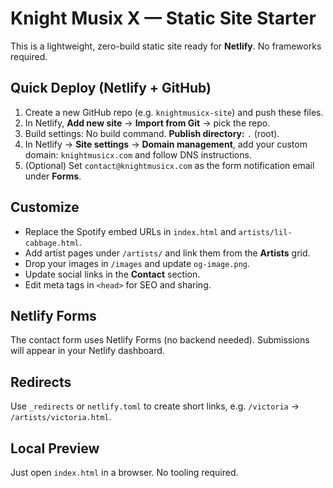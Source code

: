 # Knight Musix X — Static Site Starter

This is a lightweight, zero-build static site ready for **Netlify**. No frameworks required.

## Quick Deploy (Netlify + GitHub)
1. Create a new GitHub repo (e.g. `knightmusicx-site`) and push these files.
2. In Netlify, **Add new site** → **Import from Git** → pick the repo.
3. Build settings: No build command. **Publish directory:** `.` (root).
4. In Netlify → **Site settings** → **Domain management**, add your custom domain: `knightmusicx.com` and follow DNS instructions.
5. (Optional) Set `contact@knightmusicx.com` as the form notification email under **Forms**.

## Customize
- Replace the Spotify embed URLs in `index.html` and `artists/lil-cabbage.html`.
- Add artist pages under `/artists/` and link them from the **Artists** grid.
- Drop your images in `/images` and update `og-image.png`.
- Update social links in the **Contact** section.
- Edit meta tags in `<head>` for SEO and sharing.

## Netlify Forms
The contact form uses Netlify Forms (no backend needed). Submissions will appear in your Netlify dashboard.

## Redirects
Use `_redirects` or `netlify.toml` to create short links, e.g. `/victoria` → `/artists/victoria.html`.

## Local Preview
Just open `index.html` in a browser. No tooling required.

